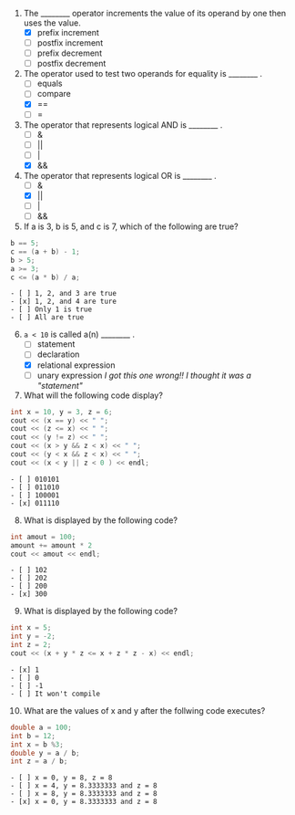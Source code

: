 1. The ________ operator increments the value of its operand by one then uses the value.
    - [x] prefix increment
    - [ ] postfix increment
    - [ ] prefix decrement
    - [ ] postfix decrement

2. The operator used to test two operands for equality is ________ . 
    - [ ] equals
    - [ ] compare
    - [x] == 
    - [ ] =

3. The operator that represents logical AND is ________ .
    - [ ] &
    - [ ] ||
    - [ ] |
    - [x] && 

4. The operator that represents logical OR is ________ .
    - [ ] &
    - [x] ||
    - [ ] |
    - [ ] && 

5. If a is 3, b is 5, and c is 7, which of the following are true?

```c++
b == 5;
c == (a + b) - 1;
b > 5;
a >= 3;
c <= (a * b) / a;
```

    - [ ] 1, 2, and 3 are true
    - [x] 1, 2, and 4 are ture
    - [ ] Only 1 is true
    - [ ] All are true

6. `a < 10` is called a(n) ________ .
    - [ ] statement
    - [ ] declaration
    - [x] relational expression
    - [ ] unary expression
    *I got this one wrong!! I thought it was a "statement"*

7. What will the following code display?

```c++
int x = 10, y = 3, z = 6;
cout << (x == y) << " ";
cout << (z <= x) << " ";
cout << (y != z) << " ";
cout << (x > y && z < x) << " ";
cout << (y < x && z < x) << " ";
cout << (x < y || z < 0 ) << endl;
```
    - [ ] 010101
    - [ ] 011010
    - [ ] 100001
    - [x] 011110

8. What is displayed by the following code?
```c++
int amout = 100;
amount += amount * 2
cout << amout << endl;
```

    - [ ] 102
    - [ ] 202
    - [ ] 200
    - [x] 300

9. What is displayed by the following code?
```c++
int x = 5;
int y = -2;
int z = 2;
cout << (x + y * z <= x + z * z - x) << endl;
```
    - [x] 1
    - [ ] 0
    - [ ] -1
    - [ ] It won't compile

10. What are the values of x and y after the follwing code executes?
```c++
double a = 100;
int b = 12;
int x = b %3;
double y = a / b;
int z = a / b;
```
    - [ ] x = 0, y = 8, z = 8
    - [ ] x = 4, y = 8.3333333 and z = 8
    - [ ] x = 8, y = 8.3333333 and z = 8
    - [x] x = 0, y = 8.3333333 and z = 8